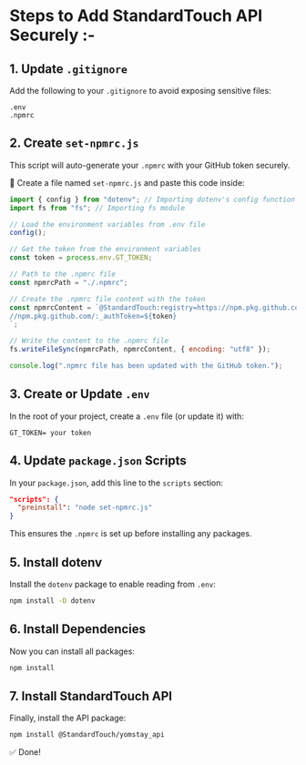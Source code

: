 # Steps to Add StandardTouch API Securely :-

## 1. Update `.gitignore`
Add the following to your `.gitignore` to avoid exposing sensitive files:

```gitignore
.env
.npmrc
```

## 2. Create `set-npmrc.js`
This script will auto-generate your `.npmrc` with your GitHub token securely.

📄 Create a file named `set-npmrc.js` and paste this code inside:

```js
import { config } from "dotenv"; // Importing dotenv's config function
import fs from "fs"; // Importing fs module

// Load the environment variables from .env file
config();

// Get the token from the environment variables
const token = process.env.GT_TOKEN;

// Path to the .npmrc file
const npmrcPath = "./.npmrc";

// Create the .npmrc file content with the token
const npmrcContent = `@StandardTouch:registry=https://npm.pkg.github.com/
//npm.pkg.github.com/:_authToken=${token}
`;

// Write the content to the .npmrc file
fs.writeFileSync(npmrcPath, npmrcContent, { encoding: "utf8" });

console.log(".npmrc file has been updated with the GitHub token.");
```

## 3. Create or Update `.env`
In the root of your project, create a `.env` file (or update it) with:

```env
GT_TOKEN= your token 
```

## 4. Update `package.json` Scripts
In your `package.json`, add this line to the `scripts` section:

```json
"scripts": {
  "preinstall": "node set-npmrc.js"
}
```
This ensures the `.npmrc` is set up before installing any packages.

## 5. Install dotenv
Install the `dotenv` package to enable reading from `.env`:

```bash
npm install -D dotenv
```

## 6. Install Dependencies
Now you can install all packages:

```bash
npm install 
```

## 7. Install StandardTouch API
Finally, install the API package:

```bash
npm install @StandardTouch/yomstay_api
```

✅ Done!